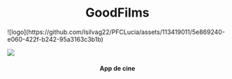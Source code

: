 <h1 align="center"> GoodFilms </h1>
![logo](https://github.com/lsilvag22/PFCLucia/assets/113419011/5e869240-e060-422f-b242-95a3163c3b1b)
 <p align="left">
   <img src="https://img.shields.io/badge/STATUS-EN%20DESAROLLO-green">
   </p>
   <h4 align="center">
App de cine
</h4>
